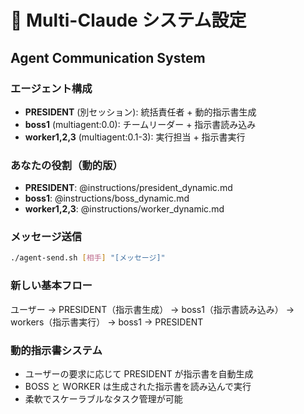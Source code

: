 # 🤖 Multi-Claude システム設定

## Agent Communication System

### エージェント構成

- **PRESIDENT** (別セッション): 統括責任者 + 動的指示書生成
- **boss1** (multiagent:0.0): チームリーダー + 指示書読み込み
- **worker1,2,3** (multiagent:0.1-3): 実行担当 + 指示書実行

### あなたの役割（動的版）

- **PRESIDENT**: @instructions/president_dynamic.md
- **boss1**: @instructions/boss_dynamic.md
- **worker1,2,3**: @instructions/worker_dynamic.md

### メッセージ送信

```bash
./agent-send.sh [相手] "[メッセージ]"
```

### 新しい基本フロー

ユーザー → PRESIDENT（指示書生成） → boss1（指示書読み込み） → workers（指示書実行） → boss1 → PRESIDENT

### 動的指示書システム

- ユーザーの要求に応じて PRESIDENT が指示書を自動生成
- BOSS と WORKER は生成された指示書を読み込んで実行
- 柔軟でスケーラブルなタスク管理が可能
